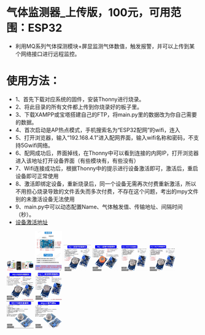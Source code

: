 # 气体监测器_上传版，100元，可用范围：ESP32
- 利用MQ系列气体探测模块+屏显监测气体数值，触发报警，并可以上传到某个网络接口进行远程监控。

# 使用方法：
- 1、首先下载对应系统的固件，安装Thonny进行烧录。
- 2、将此目录的所有文件都上传到你烧录好的板子里。
- 3、下载XAMPP或宝塔搭建自己的FTP，将main.py里的数据改为你自己需要的数据。
- 4、首次启动是AP热点模式，手机搜索名为“ESP32配网”的wifi，连入
- 5、打开浏览器，输入“192.168.4.1”进入配网界面，输入wifi名称和密码，不支持5Gwifi网络。
- 6、配网成功后，界面掉线，在Thonny中可以看到连接的内网IP，打开浏览器进入该地址打开设备界面（有些模块有，有些没有）
- 7、Wifi连接成功后，根据Thonny中的提示进行设备激活即可，激活后，重启设备即可正常使用
- 8、激活即绑定设备，重新烧录后，同一个设备无需再次付费重新激活，所以不用担心烧录导致的文件丢失而多次付费，不存在这个问题，考出的mpy文件别的未激活设备无法使用
- 9、main.py中可以动态配置Name、气体触发值、传输地址、间隔时间（秒）。
- [设备激活地址](http://invasion.x3322.net:82/BindMachine/)

<img decoding="async" src="https://github.com/dhrdzy/ESP32_ESP8266_MicroPython/blob/main/气体监测器图片/1.png" width="14%" hight="14%"> <img decoding="async" src="https://github.com/dhrdzy/ESP32_ESP8266_MicroPython/blob/main/气体监测器图片/1_2.jpg" width="14%" hight="14%"> <img decoding="async" src="https://github.com/dhrdzy/ESP32_ESP8266_MicroPython/blob/main/气体监测器图片/2.jpg" width="14%" hight="14%"> <img decoding="async" src="https://github.com/dhrdzy/ESP32_ESP8266_MicroPython/blob/main/气体监测器图片/3.jpg" width="14%" hight="14%"> <img decoding="async" src="https://github.com/dhrdzy/ESP32_ESP8266_MicroPython/blob/main/气体监测器图片/4.jpg" width="14%" hight="14%"> <img decoding="async" src="https://github.com/dhrdzy/ESP32_ESP8266_MicroPython/blob/main/气体监测器图片/5.jpg" width="14%" hight="14%"> <img decoding="async" src="https://github.com/dhrdzy/ESP32_ESP8266_MicroPython/blob/main/气体监测器图片/6.jpg" width="14%" hight="14%"> <img decoding="async" src="https://github.com/dhrdzy/ESP32_ESP8266_MicroPython/blob/main/气体监测器图片/7.jpg" width="14%" hight="14%"> <img decoding="async" src="https://github.com/dhrdzy/ESP32_ESP8266_MicroPython/blob/main/气体监测器图片/8.jpg" width="14%" hight="14%"> <img decoding="async" src="https://github.com/dhrdzy/ESP32_ESP8266_MicroPython/blob/main/气体监测器图片/9.jpg" width="14%" hight="14%"> <img decoding="async" src="https://github.com/dhrdzy/ESP32_ESP8266_MicroPython/blob/main/气体监测器图片/10.jpg" width="14%" hight="14%"> <img decoding="async" src="https://github.com/dhrdzy/ESP32_ESP8266_MicroPython/blob/main/气体监测器图片/11.jpg" width="14%" hight="14%"> <img decoding="async" src="https://github.com/dhrdzy/ESP32_ESP8266_MicroPython/blob/main/气体监测器图片/12.jpg" width="14%" hight="14%"> <img decoding="async" src="https://github.com/dhrdzy/ESP32_ESP8266_MicroPython/blob/main/气体监测器图片/13.jpg" width="14%" hight="14%"> <img decoding="async" src="https://github.com/dhrdzy/ESP32_ESP8266_MicroPython/blob/main/气体监测器图片/14.jpg" width="14%" hight="14%"> <img decoding="async" src="https://github.com/dhrdzy/ESP32_ESP8266_MicroPython/blob/main/气体监测器图片/15.jpg" width="14%" hight="14%">
